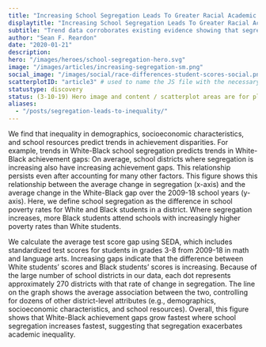 ```yaml
---
title: "Increasing School Segregation Leads To Greater Racial Academic Inequality" # for the body class -- can't use a ?
displaytitle: "Increasing School Segregation Leads To Greater Racial Academic Inequality" # for what shows on the page
subtitle: "Trend data corroborates existing evidence showing that segregation leads to unequal learning"
author: "Sean F. Reardon"
date: "2020-01-21"
description:
hero: "/images/heroes/school-segregation-hero.svg"
image: "/images/articles/increasing-segregation-sm.png"
social_image: "/images/social/race-differences-student-scores-social.png"
scatterplotID: "article3" # used to name the JS file with the necessary states and prop attributes
statustype: discovery
status: (3-10-19) Hero image and content / scatterplot areas are for placement only. Add breadcrumb nav to all 3rd-level pages.
aliases:
  - "/posts/segregation-leads-to-inequality/"
---
```


<span class="drop-cap">W</span>e find that inequality in demographics, socioeconomic characteristics, and school resources predict trends in achievement disparities. For example, trends in White-Black school segregation predicts trends in White-Black achievement gaps: On average, school districts where segregation is increasing also have increasing achievement gaps. This relationship persists even after accounting for many other factors. This figure shows this relationship between the average change in segregation (x-axis) and the average change in the White-Black gap over the 2009-18 school years (y-axis). Here, we define school segregation as the difference in school poverty rates for White and Black students in a district. Where segregation increases, more Black students attend schools with increasingly higher poverty rates than White students.

We calculate the average test score gap using SEDA, which includes standardized test scores for students in grades 3-8 from 2009-18 in math and language arts. Increasing gaps indicate that the difference between White students’ scores and Black students’ scores is increasing. Because of the large number of school districts in our data, each dot represents approximately 270 districts with that rate of change in segregation. The line on the graph shows the average association between the two, controlling for dozens of other district-level attributes (e.g., demographics, socioeconomic characteristics, and school resources). Overall, this figure shows that White-Black achievement gaps grow fastest where school segregation increases fastest, suggesting that segregation exacerbates academic inequality.
